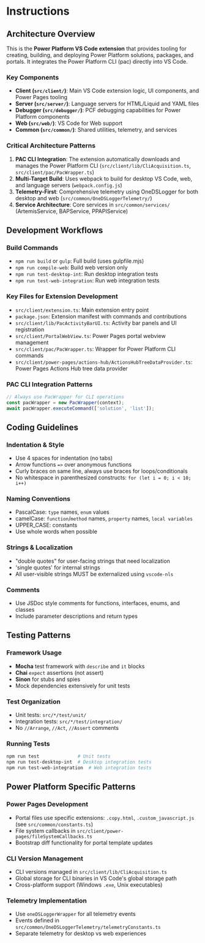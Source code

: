 # Instructions

## Architecture Overview

This is the **Power Platform VS Code extension** that provides tooling for creating, building, and deploying Power Platform solutions, packages, and portals. It integrates the Power Platform CLI (pac) directly into VS Code.

### Key Components

- **Client (`src/client/`)**: Main VS Code extension logic, UI components, and Power Pages tooling
- **Server (`src/server/`)**: Language servers for HTML/Liquid and YAML files
- **Debugger (`src/debugger/`)**: PCF debugging capabilities for Power Platform components
- **Web (`src/web/`)**: VS Code for Web support
- **Common (`src/common/`)**: Shared utilities, telemetry, and services

### Critical Architecture Patterns

1. **PAC CLI Integration**: The extension automatically downloads and manages the Power Platform CLI (`src/client/lib/CliAcquisition.ts`, `src/client/pac/PacWrapper.ts`)
2. **Multi-Target Build**: Uses webpack to build for desktop VS Code, web, and language servers (`webpack.config.js`)
3. **Telemetry-First**: Comprehensive telemetry using OneDSLogger for both desktop and web (`src/common/OneDSLoggerTelemetry/`)
4. **Service Architecture**: Core services in `src/common/services/` (ArtemisService, BAPService, PPAPIService)

## Development Workflows

### Build Commands
- `npm run build` or `gulp`: Full build (uses gulpfile.mjs)
- `npm run compile-web`: Build web version only
- `npm run test-desktop-int`: Run desktop integration tests
- `npm run test-web-integration`: Run web integration tests

### Key Files for Extension Development
- `src/client/extension.ts`: Main extension entry point
- `package.json`: Extension manifest with commands and contributions
- `src/client/lib/PacActivityBarUI.ts`: Activity bar panels and UI registration
- `src/client/PortalWebView.ts`: Power Pages portal webview management
- `src/client/pac/PacWrapper.ts`: Wrapper for Power Platform CLI commands
- `src/client/power-pages/actions-hub/ActionsHubTreeDataProvider.ts`: Power Pages Actions Hub tree data provider

### PAC CLI Integration Patterns
```typescript
// Always use PacWrapper for CLI operations
const pacWrapper = new PacWrapper(context);
await pacWrapper.executeCommand(['solution', 'list']);
```

## Coding Guidelines

### Indentation & Style
- Use 4 spaces for indentation (no tabs)
- Arrow functions `=>` over anonymous functions
- Curly braces on same line, always use braces for loops/conditionals
- No whitespace in parenthesized constructs: `for (let i = 0; i < 10; i++)`

### Naming Conventions
- PascalCase: `type` names, `enum` values
- camelCase: `function`/`method` names, `property` names, `local variables`
- UPPER_CASE: constants
- Use whole words when possible

### Strings & Localization
- "double quotes" for user-facing strings that need localization
- 'single quotes' for internal strings
- All user-visible strings MUST be externalized using `vscode-nls`

### Comments
- Use JSDoc style comments for functions, interfaces, enums, and classes
- Include parameter descriptions and return types

## Testing Patterns

### Framework Usage
- **Mocha** test framework with `describe` and `it` blocks
- **Chai** `expect` assertions (not assert)
- **Sinon** for stubs and spies
- Mock dependencies extensively for unit tests

### Test Organization
- Unit tests: `src/*/test/unit/`
- Integration tests: `src/*/test/integration/`
- No `//Arrange`, `//Act`, `//Assert` comments

### Running Tests
```bash
npm run test              # Unit tests
npm run test-desktop-int  # Desktop integration tests
npm run test-web-integration  # Web integration tests
```

## Power Platform Specific Patterns

### Power Pages Development
- Portal files use specific extensions: `.copy.html`, `.custom_javascript.js` (see `src/common/constants.ts`)
- File system callbacks in `src/client/power-pages/fileSystemCallbacks.ts`
- Bootstrap diff functionality for portal template updates

### CLI Version Management
- CLI versions managed in `src/client/lib/CliAcquisition.ts`
- Global storage for CLI binaries in VS Code's global storage path
- Cross-platform support (Windows `.exe`, Unix executables)

### Telemetry Implementation
- Use `oneDSLoggerWrapper` for all telemetry events
- Events defined in `src/common/OneDSLoggerTelemetry/telemetryConstants.ts`
- Separate telemetry for desktop vs web experiences
